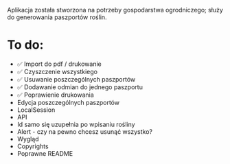 Aplikacja została stworzona na potrzeby gospodarstwa ogrodniczego; służy do generowania paszportów roślin.

# To do:
- ✅ Import do pdf / drukowanie
- ✅ Czyszczenie wszystkiego
- ✅ Usuwanie poszczególnych paszportów
- ✅ Dodawanie odmian do jednego paszportu
- ✅ Poprawienie drukowania
- Edycja poszczególnych paszportów
- LocalSession
- API
- Id samo się uzupełnia po wpisaniu rośliny
- Alert - czy na pewno chcesz usunąć wszystko?
- Wygląd
- Copyrights
- Poprawne README
